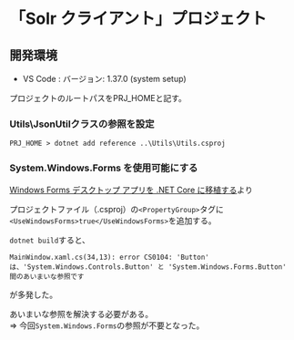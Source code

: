 # 「Solr クライアント」プロジェクト



## 開発環境
* VS Code : バージョン: 1.37.0 (system setup)

プロジェクトのルートパスをPRJ_HOMEと記す。

### Utils\JsonUtilクラスの参照を設定

```
PRJ_HOME > dotnet add reference ..\Utils\Utils.csproj
```

### System.Windows.Forms を使用可能にする

[Windows Forms デスクトップ アプリを .NET Core に移植する](https://docs.microsoft.com/ja-jp/dotnet/core/porting/winforms)より

プロジェクトファイル（.csproj）の```<PropertyGroup>```タグに```<UseWindowsForms>true</UseWindowsForms>```を追加する。

```dotnet build```すると、

```
MainWindow.xaml.cs(34,13): error CS0104: 'Button' は、'System.Windows.Controls.Button' と 'System.Windows.Forms.Button' 間のあいまいな参照です
```
が多発した。

あいまいな参照を解決する必要がある。<br/>
⇒ 今回```System.Windows.Forms```の参照が不要となった。






